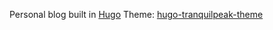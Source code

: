 Personal blog built in [Hugo](https://gohugo.io/)
Theme: [hugo-tranquilpeak-theme](https://github.com/kakawait/hugo-tranquilpeak-theme)
